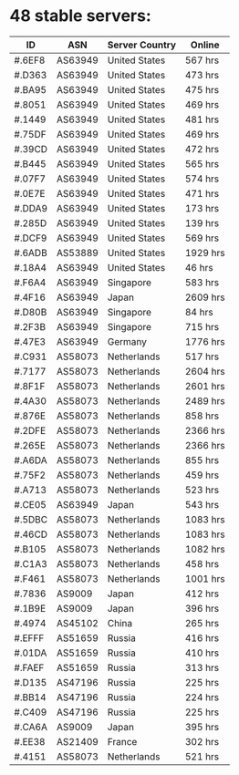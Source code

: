 # 48 stable servers:

| ID | ASN | Server Country | Online |
| ------ | ------ | ------ | ------ |
| #.6EF8 | AS63949 | United States | 567 hrs |
| #.D363 | AS63949 | United States | 473 hrs |
| #.BA95 | AS63949 | United States | 475 hrs |
| #.8051 | AS63949 | United States | 469 hrs |
| #.1449 | AS63949 | United States | 481 hrs |
| #.75DF | AS63949 | United States | 469 hrs |
| #.39CD | AS63949 | United States | 472 hrs |
| #.B445 | AS63949 | United States | 565 hrs |
| #.07F7 | AS63949 | United States | 574 hrs |
| #.0E7E | AS63949 | United States | 471 hrs |
| #.DDA9 | AS63949 | United States | 173 hrs |
| #.285D | AS63949 | United States | 139 hrs |
| #.DCF9 | AS63949 | United States | 569 hrs |
| #.6ADB | AS53889 | United States | 1929 hrs |
| #.18A4 | AS63949 | United States | 46 hrs |
| #.F6A4 | AS63949 | Singapore | 583 hrs |
| #.4F16 | AS63949 | Japan | 2609 hrs |
| #.D80B | AS63949 | Singapore | 84 hrs |
| #.2F3B | AS63949 | Singapore | 715 hrs |
| #.47E3 | AS63949 | Germany | 1776 hrs |
| #.C931 | AS58073 | Netherlands | 517 hrs |
| #.7177 | AS58073 | Netherlands | 2604 hrs |
| #.8F1F | AS58073 | Netherlands | 2601 hrs |
| #.4A30 | AS58073 | Netherlands | 2489 hrs |
| #.876E | AS58073 | Netherlands | 858 hrs |
| #.2DFE | AS58073 | Netherlands | 2366 hrs |
| #.265E | AS58073 | Netherlands | 2366 hrs |
| #.A6DA | AS58073 | Netherlands | 855 hrs |
| #.75F2 | AS58073 | Netherlands | 459 hrs |
| #.A713 | AS58073 | Netherlands | 523 hrs |
| #.CE05 | AS63949 | Japan | 543 hrs |
| #.5DBC | AS58073 | Netherlands | 1083 hrs |
| #.46CD | AS58073 | Netherlands | 1083 hrs |
| #.B105 | AS58073 | Netherlands | 1082 hrs |
| #.C1A3 | AS58073 | Netherlands | 458 hrs |
| #.F461 | AS58073 | Netherlands | 1001 hrs |
| #.7836 | AS9009 | Japan | 412 hrs |
| #.1B9E | AS9009 | Japan | 396 hrs |
| #.4974 | AS45102 | China | 265 hrs |
| #.EFFF | AS51659 | Russia | 416 hrs |
| #.01DA | AS51659 | Russia | 410 hrs |
| #.FAEF | AS51659 | Russia | 313 hrs |
| #.D135 | AS47196 | Russia | 225 hrs |
| #.BB14 | AS47196 | Russia | 224 hrs |
| #.C409 | AS47196 | Russia | 225 hrs |
| #.CA6A | AS9009 | Japan | 395 hrs |
| #.EE38 | AS21409 | France | 302 hrs |
| #.4151 | AS58073 | Netherlands | 521 hrs |

